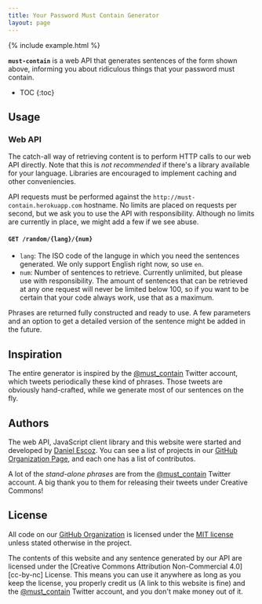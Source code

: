 ```yaml
---
title: Your Password Must Contain Generator
layout: page
---
```


{% include example.html %}

**`must-contain`** is a web API that generates sentences of the form shown above, informing you
about ridiculous things that your password must contain.

  + TOC
  {:toc}


Usage
-----


### Web API

The catch-all way of retrieving content is to perform HTTP calls to our web API directly.
Note that this is *not recommended* if there's a library available for your language.
Libraries are encouraged to implement caching and other conveniencies.

API requests must be performed against the `http://must-contain.herokuapp.com` hostname.  No limits
are placed on requests per second, but we ask you to use the API with responsibility.  Although no
limits are currently in place, we might add a few if we see abuse.

#### `GET /random/{lang}/{num}`

  + `lang`: The ISO code of the languge in which you need the sentences generated.
    We only support English right now, so use `en`.
  + `num`: Number of sentences to retrieve.  Currently unlimited, but please use with
    responsibility.  The amount of sentences that can be retrieved at any one request will never be
    limited below 100, so if you want to be certain that your code always work, use that as a
    maximum.

Phrases are returned fully constructed and ready to use.  A few parameters and an option to get a
detailed version of the sentence might be added in the future.


Inspiration
-----------

The entire generator is inspired by the [@must_contain][] Twitter account, which tweets
periodically these kind of phrases.  Those tweets are obviously hand-crafted, while we generate
most of our sentences on the fly.

  [@must_contain]:  https://twitter.com/must_contain  "Your PW Must Contain Twitter Account"


Authors
-------

The web API, JavaScript client library and this website were started and developed by
[Daniel Escoz][].  You can see a list of projects in our
[GitHub Organization Page][must-contain github], and each one has a list of contributos.

  [daniel escoz]: https://github.com/Darkhogg "Daniel Escoz GitHub Page"
  [must-contain github]: https://github.com/must-contain "must-contain GitHub Page"

A lot of the *stand-alone phrases* are from the [@must_contain][] Twitter account.
A big thank you to them for releasing their tweets under Creative Commons!


License
-------

All code on our [GitHub Organization][must-contain github] is licensed under the [MIT license][]
unless stated otherwise in the project.

  [mit license]: http://opensource.org/licenses/MIT "MIT License"

The contents of this website and any sentence generated by our API are licensed under the
[Creative Commons Attribution Non-Commercial 4.0][cc-by-nc] License.  This means you can use
it anywhere as long as you keep the license, you properly credit us (A link to this website is
fine) and the [@must_contain][] Twitter account, and you don't make money out of it.

  [cc-by-sa]: http://creativecommons.org/licenses/by-sa/4.0/ "Creative Commons Attribution Non-Commercial 4.0"
